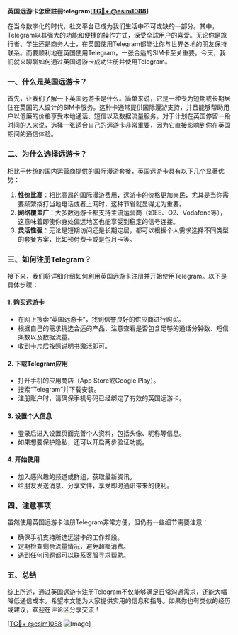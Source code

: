 **英国远游卡怎麽註冊telegram[[TG💪+ @esim1088](https://t.me/s/esim1088)]**

在当今数字化的时代，社交平台已成为我们生活中不可或缺的一部分。其中，Telegram以其强大的功能和便捷的操作方式，深受全球用户的喜爱。无论你是旅行者、学生还是商务人士，在英国使用Telegram都能让你与世界各地的朋友保持联系。而要顺利地在英国使用Telegram，一张合适的SIM卡至关重要。今天，我们就来聊聊如何通过英国远游卡成功注册并使用Telegram。

### 一、什么是英国远游卡？

首先，让我们了解一下英国远游卡是什么。简单来说，它是一种专为短期或长期居住在英国的人设计的SIM卡服务。这种卡通常提供国际漫游支持，并且能够帮助用户以低廉的价格享受本地通话、短信以及数据流量服务。对于计划在英国停留一段时间的人来说，选择一张适合自己的远游卡非常重要，因为它直接影响到你在英国期间的通信体验。

### 二、为什么选择远游卡？

相比于传统的国内运营商提供的国际漫游套餐，英国远游卡具有以下几个显著优势：

1. **性价比高**：相比高昂的国际漫游费用，远游卡的价格更加亲民，尤其是当你需要频繁拨打当地电话或者上网时，这种节省就显得尤为重要。
2. **网络覆盖广**：大多数远游卡都支持主流运营商（如EE、O2、Vodafone等），这意味着即使你身处偏远地区也能享受到稳定的信号连接。
3. **灵活性强**：无论是短期访问还是长期定居，都可以根据个人需求选择不同类型的套餐方案，比如预付费卡或是包月卡等。

### 三、如何注册Telegram？

接下来，我们将详细介绍如何利用英国远游卡注册并开始使用Telegram。以下是具体步骤：

#### 1. 购买远游卡

- 在网上搜索“英国远游卡”，找到信誉良好的供应商进行购买。
- 根据自己的需求挑选合适的产品，注意查看是否包含足够的通话分钟数、短信条数以及数据流量。
- 收到卡片后按照说明书激活即可。

#### 2. 下载Telegram应用

- 打开手机的应用商店（App Store或Google Play）。
- 搜索“Telegram”并下载安装。
- 注册账户时，请确保手机号码已经绑定了有效的英国远游卡。

#### 3. 设置个人信息

- 登录后进入设置页面完善个人资料，包括头像、昵称等信息。
- 如果想要保护隐私，还可以开启两步验证功能。

#### 4. 开始使用

- 加入感兴趣的频道或群组，获取最新资讯。
- 给朋友发送消息、分享文件，享受即时通讯带来的便利。

### 四、注意事项

虽然使用英国远游卡注册Telegram非常方便，但仍有一些细节需要注意：

- 确保手机支持所选远游卡的工作频段。
- 定期检查剩余流量情况，避免超额消费。
- 遇到任何问题都可以联系客服寻求帮助。

### 五、总结

综上所述，通过英国远游卡注册Telegram不仅能够满足日常沟通需求，还能大幅降低通信成本。希望本文能为大家提供实用的信息和指导。如果你也有类似的经历或建议，欢迎在评论区分享交流！

[[TG💪+ @esim1088](https://t.me/s/esim1088) ![Image](https://i.postimg.cc/4NQfJmqS/Snipaste-2025-05-13-00-14-12.png)]